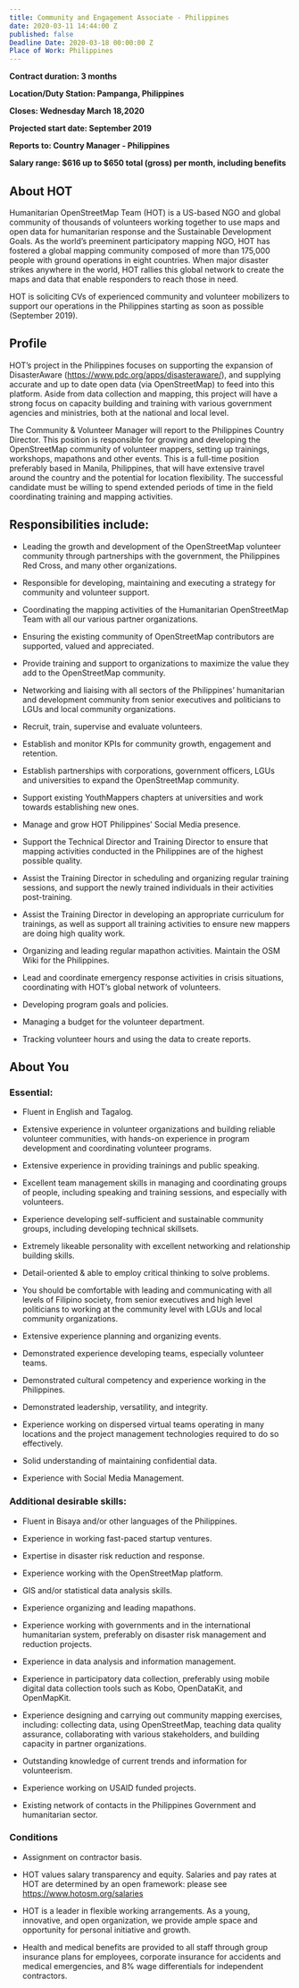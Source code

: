 ```yaml
---
title: Community and Engagement Associate - Philippines
date: 2020-03-11 14:44:00 Z
published: false
Deadline Date: 2020-03-18 00:00:00 Z
Place of Work: Philippines
---
```


**Contract duration: 3 months**

**Location/Duty Station: Pampanga, Philippines**

**Closes: Wednesday March 18,2020**

**Projected start date: September 2019**

**Reports to: Country Manager - Philippines**

**Salary range: $616 up to $650 total (gross) per month, including benefits**

## About HOT

Humanitarian OpenStreetMap Team (HOT) is a US-based NGO and global community of thousands of volunteers working together to use maps and open data for humanitarian response and the Sustainable Development Goals. As the world’s preeminent participatory mapping NGO, HOT has fostered a global mapping community composed of more than 175,000 people with ground operations in eight countries. When major disaster strikes anywhere in the world, HOT rallies this global network to create the maps and data that enable responders to reach those in need.

HOT is soliciting CVs of experienced community and volunteer mobilizers to support our operations in the Philippines starting as soon as possible (September 2019).

## Profile

HOT’s project in the Philippines focuses on supporting the expansion of DisasterAware (https://www.pdc.org/apps/disasteraware/), and supplying accurate and up to date open data (via OpenStreetMap) to feed into this platform. Aside from data collection and mapping, this project will have a strong focus on capacity building and training with various government agencies and ministries, both at the national and local level.

The Community & Volunteer Manager will report to the Philippines Country Director. This position is responsible for growing and developing the OpenStreetMap community of volunteer mappers, setting up trainings, workshops, mapathons and other events. This is a full-time position preferably based in Manila, Philippines, that will have extensive travel around the country and the potential for location flexibility. The successful candidate must be willing to spend extended periods of time in the field coordinating training and mapping activities.

## Responsibilities include:

* Leading the growth and development of the OpenStreetMap volunteer community through partnerships with the government, the Philippines Red Cross, and many other organizations.

* Responsible for developing, maintaining and executing a strategy for community and volunteer support.

* Coordinating the mapping activities of the Humanitarian OpenStreetMap Team with all our various partner organizations.

* Ensuring the existing community of OpenStreetMap contributors are supported, valued and appreciated.

* Provide training and support to organizations to maximize the value they add to the OpenStreetMap community.

* Networking and liaising with all sectors of the Philippines’ humanitarian and development community from senior executives and politicians to LGUs and local community organizations.

* Recruit, train, supervise and evaluate volunteers.

* Establish and monitor KPIs for community growth, engagement and retention.

* Establish partnerships with corporations, government officers, LGUs and universities to expand the OpenStreetMap community.

* Support existing YouthMappers chapters at universities and work towards establishing new ones.

* Manage and grow HOT Philippines’ Social Media presence.

* Support the Technical Director and Training Director to ensure that mapping activities conducted in the Philippines are of the highest possible quality.

* Assist the Training Director in scheduling and organizing regular training sessions, and support the newly trained individuals in their activities post-training.

* Assist the Training Director in developing an appropriate curriculum for trainings, as well as support all training activities to ensure new mappers are doing high quality work.

* Organizing and leading regular mapathon activities.
  Maintain the OSM Wiki for the Philippines.

* Lead and coordinate emergency response activities in crisis situations, coordinating with HOT’s global network of volunteers.

* Developing program goals and policies.

* Managing a budget for the volunteer department.

* Tracking volunteer hours and using the data to create reports.

## About You

### Essential:

* Fluent in English and Tagalog.

* Extensive experience in volunteer organizations and building reliable volunteer communities, with hands-on experience in program development and coordinating volunteer programs.

* Extensive experience in providing trainings and public speaking.

* Excellent team management skills in managing and coordinating groups of people, including speaking and training sessions, and especially with volunteers.

* Experience developing self-sufficient and sustainable community groups, including developing technical skillsets.

* Extremely likeable personality with excellent networking and relationship building skills.

* Detail-oriented & able to employ critical thinking to solve problems.

* You should be comfortable with leading and communicating with all levels of Filipino society, from senior executives and high level politicians to working at the community level with LGUs and local community organizations.

* Extensive experience planning and organizing events.

* Demonstrated experience developing teams, especially volunteer teams.

* Demonstrated cultural competency and experience working in the Philippines.

* Demonstrated leadership, versatility, and integrity.

* Experience working on dispersed virtual teams operating in many locations and the project management technologies required to do so effectively.

* Solid understanding of maintaining confidential data.

* Experience with Social Media Management.

### Additional desirable skills:

* Fluent in Bisaya and/or other languages of the Philippines.

* Experience in working fast-paced startup ventures.

* Expertise in disaster risk reduction and response.

* Experience working with the OpenStreetMap platform.

* GIS and/or statistical data analysis skills.

* Experience organizing and leading mapathons.

* Experience working with governments and in the international humanitarian system, preferably on disaster risk management and reduction projects.

* Experience in data analysis and information management.

* Experience in participatory data collection, preferably using mobile digital data collection tools such as Kobo, OpenDataKit, and OpenMapKit.

* Experience designing and carrying out community mapping exercises, including: collecting data, using OpenStreetMap, teaching data quality assurance, collaborating with various stakeholders, and building capacity in partner organizations.

* Outstanding knowledge of current trends and information for volunteerism.

* Experience working on USAID funded projects.

* Existing network of contacts in the Philippines Government and humanitarian sector.

### Conditions

* Assignment on contractor basis.

* HOT values salary transparency and equity. Salaries and pay rates at HOT are determined by an open framework: please see https://www.hotosm.org/salaries

* HOT is a leader in flexible working arrangements. As a young, innovative, and open organization, we provide ample space and opportunity for personal initiative and growth.

* Health and medical benefits are provided to all staff through group insurance plans for employees, corporate insurance for accidents and medical emergencies, and 8% wage differentials for independent contractors.